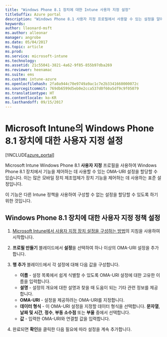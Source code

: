 ```yaml
---
title: "Windows Phone 8.1 장치에 대한 Intune 사용자 지정 설정"
titleSuffix: Azure portal
description: "Windows Phone 8.1 사용자 지정 프로필에서 사용할 수 있는 설정을 알아봅니다.\""
keywords: 
author: lleonard-msft
ms.author: alleonar
manager: angrobe
ms.date: 05/04/2017
ms.topic: article
ms.prod: 
ms.service: microsoft-intune
ms.technology: 
ms.assetid: 21c55041-3821-4a62-9f85-855b97dba269
ms.reviewer: heenamac
ms.suite: ems
ms.custom: intune-azure
ms.openlocfilehash: 2fa0a944c70e9749a9ac1c7e2b3341660000072c
ms.sourcegitcommit: 769db6599d5eb0e2cca537d0f60a5df9c9f05079
ms.translationtype: HT
ms.contentlocale: ko-KR
ms.lasthandoff: 09/15/2017
---
```

# <a name="custom-settings-for-windows-phone-81-devices-in-microsoft-intune"></a>Microsoft Intune의 Windows Phone 8.1 장치에 대한 사용자 지정 설정

[!INCLUDE[azure_portal](./includes/azure_portal.md)]

Microsoft Intune Windows Phone 8.1 **사용자 지정** 프로필을 사용하여 Windows Phone 8.1 장치에서 기능을 제어하는 데 사용할 수 있는 OMA-URI 설정을 할당할 수 있습니다. 이는 많은 모바일 장치 제조업체가 장치 기능을 제어하는 데 사용하는 표준 설정입니다.

이 기능은 다른 Intune 정책을 사용하여 구성할 수 없는 설정을 할당할 수 있도록 하기 위한 것입니다.

## <a name="custom-policy-settings-for-windows-phone-81-devices"></a>Windows Phone 8.1 장치에 대한 사용자 지정 정책 설정

1. [Microsoft Intune에서 사용자 지정 장치 설정을 구성하는 방법](custom-settings-configure.md)의 지침을 사용하여 시작합니다.
2. **프로필 만들기** 블레이드에서 **설정**을 선택하여 하나 이상의 OMA-URI 설정을 추가합니다.
3. **행 추가** 블레이드에서 각 설정에 대해 다음 값을 구성합니다.
    - **이름** - 설정 목록에서 쉽게 식별할 수 있도록 OMA-URI 설정에 대한 고유한 이름을 입력합니다.
    - **설명** - 설정의 개요에 대한 설명과 찾을 때 도움이 되는 기타 관련 정보를 제공합니다.
    - **OMA-URI** - 설정을 제공하려는 OMA-URI를 지정합니다.
    - **데이터 형식** - 이 OMA-URI 설정을 지정할 데이터 형식을 선택합니다. **문자열**, **날짜 및 시간**, **정수**, **부동 소수점** 또는 **부울** 중에서 선택합니다.
    - **값** - 입력한 OMA-URI와 연결할 값을 입력합니다.

4. 완료되면 **확인**을 클릭한 다음 필요에 따라 설정을 계속 추가합니다.
